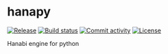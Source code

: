 # hanapy

[![Release](https://img.shields.io/github/v/release/mike0sv/hanapy)](https://img.shields.io/github/v/release/mike0sv/hanapy)
[![Build status](https://img.shields.io/github/actions/workflow/status/mike0sv/hanapy/main.yml?branch=main)](https://github.com/mike0sv/hanapy/actions/workflows/main.yml?query=branch%3Amain)
[![Commit activity](https://img.shields.io/github/commit-activity/m/mike0sv/hanapy)](https://img.shields.io/github/commit-activity/m/mike0sv/hanapy)
[![License](https://img.shields.io/github/license/mike0sv/hanapy)](https://img.shields.io/github/license/mike0sv/hanapy)

Hanabi engine for python
